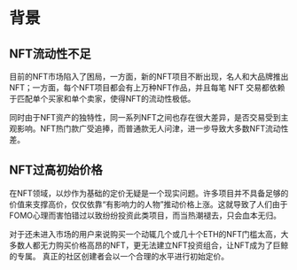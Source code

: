 # 背景
## NFT流动性不足

目前的NFT市场陷入了困局，一方面，新的NFT项目不断出现，名人和大品牌推出NFT；一方面，每个NFT项目都会有上万种NFT作品，并且每笔 NFT 交易都依赖于匹配单个买家和单个卖家，使得NFT的流动性极低。

同时由于NFT资产的独特性，同一系列NFT之间也存在很大差异，是否交易受到主观影响。NFT热门款广受追捧，而普通款无人问津，进一步导致大多数NFT流动性差。
 
## NFT过高初始价格

在NFT领域，以炒作为基础的定价无疑是一个现实问题。许多项目并不具备足够的价值来支撑高价，仅仅依靠“有影响力的人物”推动价格上涨。这就导致了人们由于FOMO心理而害怕错过以致纷纷投资此类项目，而当热潮褪去，只会血本无归。

对于还未进入市场的用户来说购买一个动辄几个或几十个ETH的NFT门槛太高，大多数人都无力购买价格高昂的NFT，更无法建立NFT投资组合，让NFT成为了巨鲸的专属。
真正的社区创建者会以一个合理的水平进行初始定价。
